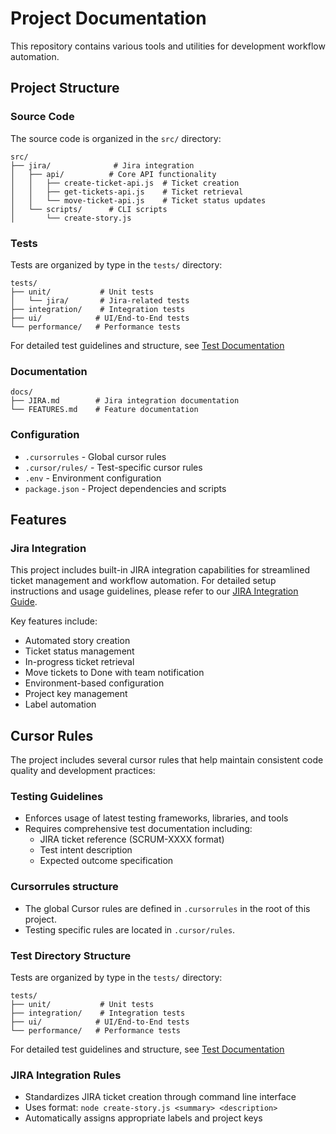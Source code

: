 # Project Documentation

This repository contains various tools and utilities for development workflow automation.

## Project Structure

### Source Code
The source code is organized in the `src/` directory:
```
src/
├── jira/              # Jira integration
│   ├── api/          # Core API functionality
│   │   ├── create-ticket-api.js  # Ticket creation
│   │   ├── get-tickets-api.js    # Ticket retrieval
│   │   └── move-ticket-api.js    # Ticket status updates
│   └── scripts/      # CLI scripts
│       └── create-story.js
```

### Tests
Tests are organized by type in the `tests/` directory:
```
tests/
├── unit/           # Unit tests
│   └── jira/       # Jira-related tests
├── integration/    # Integration tests
├── ui/            # UI/End-to-End tests
└── performance/   # Performance tests
```
For detailed test guidelines and structure, see [Test Documentation](tests/README.md)

### Documentation
```
docs/
├── JIRA.md        # Jira integration documentation
└── FEATURES.md    # Feature documentation
```

### Configuration
- `.cursorrules` - Global cursor rules
- `.cursor/rules/` - Test-specific cursor rules
- `.env` - Environment configuration
- `package.json` - Project dependencies and scripts

## Features

### Jira Integration
This project includes built-in JIRA integration capabilities for streamlined ticket management and workflow automation. For detailed setup instructions and usage guidelines, please refer to our [JIRA Integration Guide](docs/JIRA.md).

Key features include:
- Automated story creation
- Ticket status management
- In-progress ticket retrieval
- Move tickets to Done with team notification
- Environment-based configuration
- Project key management
- Label automation

## Cursor Rules

The project includes several cursor rules that help maintain consistent code quality and development practices:

### Testing Guidelines
- Enforces usage of latest testing frameworks, libraries, and tools
- Requires comprehensive test documentation including:
  - JIRA ticket reference (SCRUM-XXXX format)
  - Test intent description
  - Expected outcome specification

### Cursorrules structure
- The global Cursor rules are defined in `.cursorrules` in the root of this project.
- Testing specific rules are located in `.cursor/rules`.

### Test Directory Structure
Tests are organized by type in the `tests/` directory:
```
tests/
├── unit/           # Unit tests
├── integration/    # Integration tests
├── ui/            # UI/End-to-End tests
└── performance/   # Performance tests
```
For detailed test guidelines and structure, see [Test Documentation](tests/README.md)

### JIRA Integration Rules
- Standardizes JIRA ticket creation through command line interface
- Uses format: `node create-story.js <summary> <description>`
- Automatically assigns appropriate labels and project keys